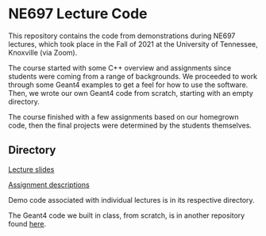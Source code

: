 # NE697 Lecture Code #

This repository contains the code from demonstrations during NE697 lectures,
which took place in the Fall of 2021 at the University of Tennessee, Knoxville
(via Zoom).

The course started with some C++ overview and assignments since students were
coming from a range of backgrounds. We proceeded to work through some Geant4
examples to get a feel for how to use the software. Then, we wrote our own
Geant4 code from scratch, starting with an empty directory.

The course finished with a few assignments based on our homegrown code, then
the final projects were determined by the students themselves.

## Directory ##

[Lecture slides](slides/)

[Assignment descriptions](assignments/)

Demo code associated with individual lectures is in its respective directory.

The Geant4 code we built in class, from scratch, is in another repository found
[here](https://github.com/micahfolsom/g4-ne697).
